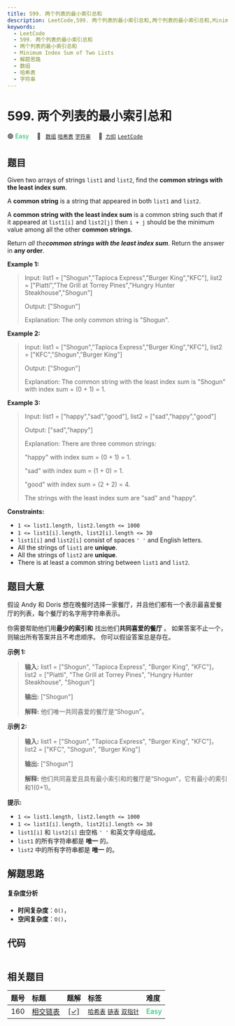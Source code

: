 ```yaml
---
title: 599. 两个列表的最小索引总和
description: LeetCode,599. 两个列表的最小索引总和,两个列表的最小索引总和,Minimum Index Sum of Two Lists,解题思路,数组,哈希表,字符串
keywords:
  - LeetCode
  - 599. 两个列表的最小索引总和
  - 两个列表的最小索引总和
  - Minimum Index Sum of Two Lists
  - 解题思路
  - 数组
  - 哈希表
  - 字符串
---
```


# 599. 两个列表的最小索引总和

🟢 <font color=#15bd66>Easy</font>&emsp; 🔖&ensp; [`数组`](/tag/array.md) [`哈希表`](/tag/hash-table.md) [`字符串`](/tag/string.md)&emsp; 🔗&ensp;[`力扣`](https://leetcode.cn/problems/minimum-index-sum-of-two-lists) [`LeetCode`](https://leetcode.com/problems/minimum-index-sum-of-two-lists)

## 题目

Given two arrays of strings `list1` and `list2`, find the **common strings
with the least index sum**.

A **common string** is a string that appeared in both `list1` and `list2`.

A **common string with the least index sum** is a common string such that if
it appeared at `list1[i]` and `list2[j]` then `i + j` should be the minimum
value among all the other **common strings**.

Return _all the**common strings with the least index sum**_. Return the answer
in **any order**.



**Example 1:**

> Input: list1 = ["Shogun","Tapioca Express","Burger King","KFC"], list2 = ["Piatti","The Grill at Torrey Pines","Hungry Hunter Steakhouse","Shogun"]
> 
> Output: ["Shogun"]
> 
> Explanation: The only common string is "Shogun".

**Example 2:**

> Input: list1 = ["Shogun","Tapioca Express","Burger King","KFC"], list2 = ["KFC","Shogun","Burger King"]
> 
> Output: ["Shogun"]
> 
> Explanation: The common string with the least index sum is "Shogun" with index sum = (0 + 1) = 1.

**Example 3:**

> Input: list1 = ["happy","sad","good"], list2 = ["sad","happy","good"]
> 
> Output: ["sad","happy"]
> 
> Explanation: There are three common strings:
> 
> "happy" with index sum = (0 + 1) = 1.
> 
> "sad" with index sum = (1 + 0) = 1.
> 
> "good" with index sum = (2 + 2) = 4.
> 
> The strings with the least index sum are "sad" and "happy".

**Constraints:**

  * `1 <= list1.length, list2.length <= 1000`
  * `1 <= list1[i].length, list2[i].length <= 30`
  * `list1[i]` and `list2[i]` consist of spaces `' '` and English letters.
  * All the strings of `list1` are **unique**.
  * All the strings of `list2` are **unique**.
  * There is at least a common string between `list1` and `list2`.


## 题目大意

假设 Andy 和 Doris 想在晚餐时选择一家餐厅，并且他们都有一个表示最喜爱餐厅的列表，每个餐厅的名字用字符串表示。

你需要帮助他们用**最少的索引和** 找出他们**共同喜爱的餐厅** 。 如果答案不止一个，则输出所有答案并且不考虑顺序。 你可以假设答案总是存在。



**示例 1:**

> 
> 
> 
> 
> 
> **输入:** list1 = ["Shogun", "Tapioca Express", "Burger King", "KFC"]，list2 = ["Piatti", "The Grill at Torrey Pines", "Hungry Hunter Steakhouse", "Shogun"]
> 
> **输出:** ["Shogun"]
> 
> **解释:** 他们唯一共同喜爱的餐厅是“Shogun”。
> 
> 

**示例 2:**

> 
> 
> 
> 
> 
> **输入:** list1 = ["Shogun", "Tapioca Express", "Burger King", "KFC"]，list2 = ["KFC", "Shogun", "Burger King"]
> 
> **输出:** ["Shogun"]
> 
> **解释:** 他们共同喜爱且具有最小索引和的餐厅是“Shogun”，它有最小的索引和1(0+1)。
> 
> 



**提示:**

  * `1 <= list1.length, list2.length <= 1000`
  * `1 <= list1[i].length, list2[i].length <= 30` 
  * `list1[i]` 和 `list2[i]` 由空格 `' '` 和英文字母组成。
  * `list1` 的所有字符串都是 **唯一** 的。
  * `list2` 中的所有字符串都是 **唯一** 的。


## 解题思路

#### 复杂度分析

- **时间复杂度**：`O()`，
- **空间复杂度**：`O()`，

## 代码

```javascript

```

## 相关题目

<!-- prettier-ignore -->
| 题号 | 标题 | 题解 | 标签 | 难度 |
| :------: | :------ | :------: | :------ | :------ |
| 160 | [相交链表](https://leetcode.com/problems/intersection-of-two-linked-lists) | [[✓]](/problem/0160.md) |  [`哈希表`](/tag/hash-table.md) [`链表`](/tag/linked-list.md) [`双指针`](/tag/two-pointers.md) | <font color=#15bd66>Easy</font> |
